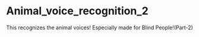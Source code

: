 # Animal_voice_recognition_2
This recognizes the animal voices! Especially made for Blind People!(Part-2)
 
